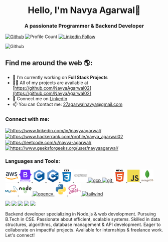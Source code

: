 <h1 align="center">Hello, I'm Navya Agarwal👋</h1>
<h3 align="center">A passionate Programmer & Backend Developer</h3>

[![Github](https://img.shields.io/github/followers/Prince-1501?label=Follow&style=social)](https://github.com/NavyaAgarwal02)
![Profile Count](https://komarev.com/ghpvc/?username=NavyaAgarwal02)  [![Linkedin Follow](https://img.shields.io/badge/LinkedIn-16.7k-blue?style=social&logo=linkedin)](https://www.linkedin.com/in/inavyaagarwal/)

![Github](https://github.com/NavyaAgarwal02/NavyaAgarwal02/blob/main/NavyaAgarwal.jpeg)

## Find me around the web 🌎:
- 🔭 I’m currently working on **Full Stack Projects**
- 👨‍💻 All of my projects are available at [https://github.com/NavyaAgarwal02](https://github.com/NavyaAgarwal02)
- 💼 Connect me on <a href="https://www.linkedin.com/in/inavyaagarwal/">LinkedIn</a>
- 📫 You can Contact me: 27agarwalnavya@gmail.com

<h3 align="left">Connect with me:</h3>
<p align="left">
<a href="https://linkedin.com/in/https://www.linkedin.com/in/inavyaagarwal/" target="blank"><img align="center" src="https://raw.githubusercontent.com/rahuldkjain/github-profile-readme-generator/master/src/images/icons/Social/linked-in-alt.svg" alt="https://www.linkedin.com/in/inavyaagarwal/" height="30" width="40" /></a>
<a href="https://www.hackerrank.com/https://www.hackerrank.com/profile/navya_agarwal02" target="blank"><img align="center" src="https://raw.githubusercontent.com/rahuldkjain/github-profile-readme-generator/master/src/images/icons/Social/hackerrank.svg" alt="https://www.hackerrank.com/profile/navya_agarwal02" height="30" width="40" /></a>
<a href="https://www.leetcode.com/https://leetcode.com/u/navya-agarwal/" target="blank"><img align="center" src="https://raw.githubusercontent.com/rahuldkjain/github-profile-readme-generator/master/src/images/icons/Social/leet-code.svg" alt="https://leetcode.com/u/navya-agarwal/" height="30" width="40" /></a>
<a href="https://auth.geeksforgeeks.org/user/https://www.geeksforgeeks.org/user/navyaagarwal/" target="blank"><img align="center" src="https://raw.githubusercontent.com/rahuldkjain/github-profile-readme-generator/master/src/images/icons/Social/geeks-for-geeks.svg" alt="https://www.geeksforgeeks.org/user/navyaagarwal/" height="30" width="40" /></a>
</p>

<h3 align="left">Languages and Tools:</h3>
<p align="left"> <a href="https://aws.amazon.com" target="_blank" rel="noreferrer"> <img src="https://raw.githubusercontent.com/devicons/devicon/master/icons/amazonwebservices/amazonwebservices-original-wordmark.svg" alt="aws" width="40" height="40"/> </a> <a href="https://getbootstrap.com" target="_blank" rel="noreferrer"> <img src="https://raw.githubusercontent.com/devicons/devicon/master/icons/bootstrap/bootstrap-plain-wordmark.svg" alt="bootstrap" width="40" height="40"/> </a> <a href="https://www.cprogramming.com/" target="_blank" rel="noreferrer"> <img src="https://raw.githubusercontent.com/devicons/devicon/master/icons/c/c-original.svg" alt="c" width="40" height="40"/> </a> <a href="https://www.w3schools.com/cpp/" target="_blank" rel="noreferrer"> <img src="https://raw.githubusercontent.com/devicons/devicon/master/icons/cplusplus/cplusplus-original.svg" alt="cplusplus" width="40" height="40"/> </a> <a href="https://www.w3schools.com/css/" target="_blank" rel="noreferrer"> <img src="https://raw.githubusercontent.com/devicons/devicon/master/icons/css3/css3-original-wordmark.svg" alt="css3" width="40" height="40"/> </a> <a href="https://expressjs.com" target="_blank" rel="noreferrer"> <img src="https://raw.githubusercontent.com/devicons/devicon/master/icons/express/express-original-wordmark.svg" alt="express" width="40" height="40"/> </a> <a href="https://cloud.google.com" target="_blank" rel="noreferrer"> <img src="https://www.vectorlogo.zone/logos/google_cloud/google_cloud-icon.svg" alt="gcp" width="40" height="40"/> </a> <a href="https://git-scm.com/" target="_blank" rel="noreferrer"> <img src="https://www.vectorlogo.zone/logos/git-scm/git-scm-icon.svg" alt="git" width="40" height="40"/> </a> <a href="https://www.w3.org/html/" target="_blank" rel="noreferrer"> <img src="https://raw.githubusercontent.com/devicons/devicon/master/icons/html5/html5-original-wordmark.svg" alt="html5" width="40" height="40"/> </a> <a href="https://developer.mozilla.org/en-US/docs/Web/JavaScript" target="_blank" rel="noreferrer"> <img src="https://raw.githubusercontent.com/devicons/devicon/master/icons/javascript/javascript-original.svg" alt="javascript" width="40" height="40"/> </a> <a href="https://www.mongodb.com/" target="_blank" rel="noreferrer"> <img src="https://raw.githubusercontent.com/devicons/devicon/master/icons/mongodb/mongodb-original-wordmark.svg" alt="mongodb" width="40" height="40"/> </a> <a href="https://www.mysql.com/" target="_blank" rel="noreferrer"> <img src="https://raw.githubusercontent.com/devicons/devicon/master/icons/mysql/mysql-original-wordmark.svg" alt="mysql" width="40" height="40"/> </a> <a href="https://nodejs.org" target="_blank" rel="noreferrer"> <img src="https://raw.githubusercontent.com/devicons/devicon/master/icons/nodejs/nodejs-original-wordmark.svg" alt="nodejs" width="40" height="40"/> </a> <a href="https://opencv.org/" target="_blank" rel="noreferrer"> <img src="https://www.vectorlogo.zone/logos/opencv/opencv-icon.svg" alt="opencv" width="40" height="40"/> </a> <a href="https://www.python.org" target="_blank" rel="noreferrer"> <img src="https://raw.githubusercontent.com/devicons/devicon/master/icons/python/python-original.svg" alt="python" width="40" height="40"/> </a> <a href="https://sass-lang.com" target="_blank" rel="noreferrer"> <img src="https://raw.githubusercontent.com/devicons/devicon/master/icons/sass/sass-original.svg" alt="sass" width="40" height="40"/> </a> <a href="https://tailwindcss.com/" target="_blank" rel="noreferrer"> <img src="https://www.vectorlogo.zone/logos/tailwindcss/tailwindcss-icon.svg" alt="tailwind" width="40" height="40"/> </a> </p>

![](https://github-profile-summary-cards.vercel.app/api/cards/profile-details?username=NavyaAgarwal02&theme=github)
![](https://github-profile-summary-cards.vercel.app/api/cards/repos-per-language?username=NavyaAgarwal02&theme=github)
![](https://github-profile-summary-cards.vercel.app/api/cards/most-commit-language?username=NavyaAgarwal02&theme=github)
![](https://github-profile-summary-cards.vercel.app/api/cards/stats?username=NavyaAgarwal02&theme=github)
![](https://github-profile-summary-cards.vercel.app/api/cards/productive-time?username=NavyaAgarwal02&theme=github)

Backend developer specializing in Node.js & web development. Pursuing B.Tech in CSE. Passionate about efficient, scalable systems. Skilled in data structures, algorithms, database management & API development. Eager to collaborate on impactful projects. Available for internships & freelance work. 
Let's connect!
